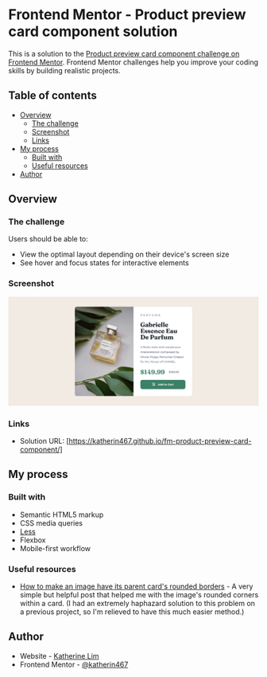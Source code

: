 # Frontend Mentor - Product preview card component solution

This is a solution to the [Product preview card component challenge on Frontend Mentor](https://www.frontendmentor.io/challenges/product-preview-card-component-GO7UmttRfa). Frontend Mentor challenges help you improve your coding skills by building realistic projects. 

## Table of contents

- [Overview](#overview)
  - [The challenge](#the-challenge)
  - [Screenshot](#screenshot)
  - [Links](#links)
- [My process](#my-process)
  - [Built with](#built-with)
  - [Useful resources](#useful-resources)
- [Author](#author)

## Overview

### The challenge

Users should be able to:

- View the optimal layout depending on their device's screen size
- See hover and focus states for interactive elements

### Screenshot

![](./Screenshot.png)

### Links

- Solution URL: [https://katherin467.github.io/fm-product-preview-card-component/]

## My process

### Built with

- Semantic HTML5 markup
- CSS media queries
- [Less](https://lesscss.org/)
- Flexbox
- Mobile-first workflow

### Useful resources

- [How to make an image have its parent card's rounded borders](https://dev.to/nicm42/card-with-an-image-and-rounded-borders-519j) - A very simple but helpful post that helped me with the image's rounded corners within a card. (I had an extremely haphazard solution to this problem on a previous project, so I'm relieved to have this much easier method.)

## Author

- Website - [Katherine Lim](https://katherin467.github.io/)
- Frontend Mentor - [@katherin467](https://www.frontendmentor.io/profile/katherin467)